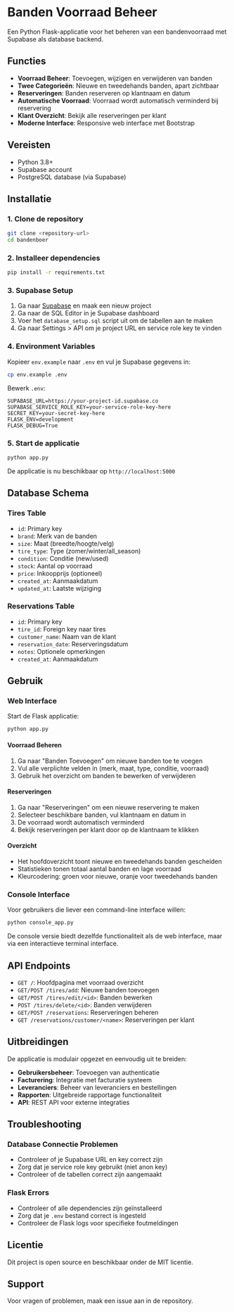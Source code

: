 # Banden Voorraad Beheer

Een Python Flask-applicatie voor het beheren van een bandenvoorraad met Supabase als database backend.

## Functies

- **Voorraad Beheer**: Toevoegen, wijzigen en verwijderen van banden
- **Twee Categorieën**: Nieuwe en tweedehands banden, apart zichtbaar
- **Reserveringen**: Banden reserveren op klantnaam en datum
- **Automatische Voorraad**: Voorraad wordt automatisch verminderd bij reservering
- **Klant Overzicht**: Bekijk alle reserveringen per klant
- **Moderne Interface**: Responsive web interface met Bootstrap

## Vereisten

- Python 3.8+
- Supabase account
- PostgreSQL database (via Supabase)

## Installatie

### 1. Clone de repository
```bash
git clone <repository-url>
cd bandenboer
```

### 2. Installeer dependencies
```bash
pip install -r requirements.txt
```

### 3. Supabase Setup

1. Ga naar [Supabase](https://supabase.com) en maak een nieuw project
2. Ga naar de SQL Editor in je Supabase dashboard
3. Voer het `database_setup.sql` script uit om de tabellen aan te maken
4. Ga naar Settings > API om je project URL en service role key te vinden

### 4. Environment Variables

Kopieer `env.example` naar `.env` en vul je Supabase gegevens in:

```bash
cp env.example .env
```

Bewerk `.env`:
```env
SUPABASE_URL=https://your-project-id.supabase.co
SUPABASE_SERVICE_ROLE_KEY=your-service-role-key-here
SECRET_KEY=your-secret-key-here
FLASK_ENV=development
FLASK_DEBUG=True
```

### 5. Start de applicatie
```bash
python app.py
```

De applicatie is nu beschikbaar op `http://localhost:5000`

## Database Schema

### Tires Table
- `id`: Primary key
- `brand`: Merk van de banden
- `size`: Maat (breedte/hoogte/velg)
- `tire_type`: Type (zomer/winter/all_season)
- `condition`: Conditie (new/used)
- `stock`: Aantal op voorraad
- `price`: Inkoopprijs (optioneel)
- `created_at`: Aanmaakdatum
- `updated_at`: Laatste wijziging

### Reservations Table
- `id`: Primary key
- `tire_id`: Foreign key naar tires
- `customer_name`: Naam van de klant
- `reservation_date`: Reserveringsdatum
- `notes`: Optionele opmerkingen
- `created_at`: Aanmaakdatum

## Gebruik

### Web Interface
Start de Flask applicatie:
```bash
python app.py
```

#### Voorraad Beheren
1. Ga naar "Banden Toevoegen" om nieuwe banden toe te voegen
2. Vul alle verplichte velden in (merk, maat, type, conditie, voorraad)
3. Gebruik het overzicht om banden te bewerken of verwijderen

#### Reserveringen
1. Ga naar "Reserveringen" om een nieuwe reservering te maken
2. Selecteer beschikbare banden, vul klantnaam en datum in
3. De voorraad wordt automatisch verminderd
4. Bekijk reserveringen per klant door op de klantnaam te klikken

#### Overzicht
- Het hoofdoverzicht toont nieuwe en tweedehands banden gescheiden
- Statistieken tonen totaal aantal banden en lage voorraad
- Kleurcodering: groen voor nieuwe, oranje voor tweedehands banden

### Console Interface
Voor gebruikers die liever een command-line interface willen:
```bash
python console_app.py
```

De console versie biedt dezelfde functionaliteit als de web interface, maar via een interactieve terminal interface.

## API Endpoints

- `GET /`: Hoofdpagina met voorraad overzicht
- `GET/POST /tires/add`: Nieuwe banden toevoegen
- `GET/POST /tires/edit/<id>`: Banden bewerken
- `POST /tires/delete/<id>`: Banden verwijderen
- `GET/POST /reservations`: Reserveringen beheren
- `GET /reservations/customer/<name>`: Reserveringen per klant

## Uitbreidingen

De applicatie is modulair opgezet en eenvoudig uit te breiden:

- **Gebruikersbeheer**: Toevoegen van authenticatie
- **Facturering**: Integratie met facturatie systeem
- **Leveranciers**: Beheer van leveranciers en bestellingen
- **Rapporten**: Uitgebreide rapportage functionaliteit
- **API**: REST API voor externe integraties

## Troubleshooting

### Database Connectie Problemen
- Controleer of je Supabase URL en key correct zijn
- Zorg dat je service role key gebruikt (niet anon key)
- Controleer of de tabellen correct zijn aangemaakt

### Flask Errors
- Controleer of alle dependencies zijn geïnstalleerd
- Zorg dat je `.env` bestand correct is ingesteld
- Controleer de Flask logs voor specifieke foutmeldingen

## Licentie

Dit project is open source en beschikbaar onder de MIT licentie.

## Support

Voor vragen of problemen, maak een issue aan in de repository. 